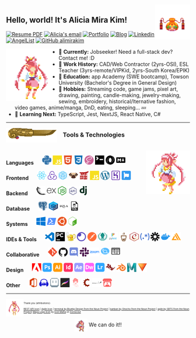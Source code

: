 <img src="icons/_pouch.png" align="right" width="96">

## Hello, world! It's Alicia Mira Kim!
<!-- TODO: Badges, picture, project previews/links -->

<a href="Kim_Mira_Alicia_Resume.pdf" download>![Resume PDF](https://img.shields.io/badge/-Resume-f00?style=flat-square&logo=adobe&logoColor=white)</a>
[![Alicia's email](https://img.shields.io/badge/email-ea4335?style=flat-square&logo=gmail&logoColor=white&link=mailto:alicia.mira.kim@gmail.com)](mailto:alicia.mira.kim@gmail.com)
[![Portfolio](https://img.shields.io/badge/-❤_Portfolio-fd4?style=flat-square&logo=a&logoColor=white&link=https://alimirakim.github.io/)](https://alimirakim.github.io)
[![Blog](https://img.shields.io/badge/-Blog-21759b?style=flat-square&logo=WordPress&logoColor=white&link=https://aliciamirakim.com/)](https://aliciamirakim.com)
[![Linkedin](https://img.shields.io/badge/-LinkedIn-0077b5?style=flat-square&logo=Linkedin&logoColor=white&link=https://www.linkedin.com/in/alicia-mira-kim-416a0a41//)](https://www.linkedin.com/in/alicia-mira-kim-416a0a41)
[![AngelList](https://img.shields.io/badge/-AngelList-black?style=flat-square&logo=AngelList&logoColor=white&link=https://angel.co/u/alicia-mira-kim)](https://angel.co/u/alicia-mira-kim)
[![GitHub alimirakim](https://img.shields.io/github/followers/alimirakim?label=follow&style=social)](https://github.com/alimirakim)

<img src="icons/_pygma.gif" align="left">

- 💬 **Currently:** Jobseeker! Need a full-stack dev? Contact me! :D
- 💼 **Work History:** CAD/Web Contractor (2yrs-OSI), ESL Teacher (3yrs-remote/VIPKid, 2yrs-South Korea/EPIK) 
- 🍎 **Education:** app Academy (SWE bootcamp), Towson University (Bachelor's Degree in General Design)
- 🎨 **Hobbies:** Streaming code, game jams, pixel art, drawing, painting, candle-making, jewelry-making, sewing, embroidery, historical/lternative fashion, video games, anime/manga, DnD, eating, sleeping... 💤
- 🌱 **Learning Next:** TypeScript, Jest, NextJS, React Native, C#

---

<img src="icons/_knife.gif" align="left" width="140px">

### &nbsp;&nbsp;&nbsp;&nbsp;Tools & Technologies

<div style="clear: both"><br></div>
<img src="icons/_pygmaiso.png" align="right">


**Languages**
  &nbsp;&nbsp;&nbsp;&nbsp; 
  <img src="icons/python.svg" alt=" icon" width="25" height="25">
  <img src="icons/javascript.svg" alt=" icon" width="25" height="25">
  <img src="icons/html5.svg" alt=" icon" width="25" height="25">
  <img src="icons/css3.svg" alt=" icon" width="25" height="25">
  <img src="icons/sass.svg" alt=" icon" width="25" height="25">
  <img src="icons/cli.svg" alt=" icon" width="25" height="25">
  <img src="icons/json.svg" alt=" icon" width="25" height="25">
  <img src="icons/markdown.svg" alt=" icon" width="25" height="25">

</div>

**Frontend** 
  &nbsp;&nbsp;&nbsp;&nbsp; 
  <img src="icons/react.svg" alt=" icon" width="25" height="25">
  <img src="icons/redux.svg" alt=" icon" width="25" height="25">
  <img src="icons/webpack.svg" alt="webpack icon" width="25" height="25">
  <img src="icons/pug.svg" alt=" icon" width="25" height="25">
  <img src="icons/jinja.svg" alt=" icon" width="25" height="25">
  <img src="icons/javascript.svg" alt=" icon" width="25" height="25">
  <img src="icons/wordpress.svg" alt="wordpress icon" width="25" height="25">
  <img src="icons/heroku.svg" alt="webpack icon" width="25" height="25">
  <img src="icons/fontawesome.svg" alt="Font Awesome icon" width="25" height="25">

**Backend** 
  &nbsp;&nbsp;&nbsp;&nbsp; 
  <img src="icons/flask.svg" alt=" icon" width="25" height="25">
  <img src="icons/express.svg" alt=" icon" width="25" height="25">
  <img src="icons/node-dot-js.svg" alt=" icon" width="25" height="25">
  <img src="icons/restapi.svg" alt=" icon" width="25" height="25">
  <img src="icons/django.svg" alt=" icon" width="25" height="25">

**Database** 
  &nbsp;&nbsp;&nbsp;&nbsp; 
  <img src="icons/postgresql.svg" alt=" icon" width="25" height="25">
  <img src="icons/sequelize.svg" alt=" icon" width="25" height="25">
  <img src="icons/sqlalchemy.svg" alt=" icon" width="25" height="25">
  <img src="icons/sql.svg" alt=" icon" width="25" height="25">

**Systems** 
  &nbsp;&nbsp;&nbsp;&nbsp; 
  <img src="icons/windows.svg" alt=" icon" width="25" height="25">
  <img src="icons/powershell.svg" alt=" icon" width="25" height="25">
  <img src="icons/ubuntu.svg" alt=" icon" width="25" height="25">
  <img src="icons/gnubash.svg" alt=" icon" width="25" height="25">

**IDEs & Tools** 
  &nbsp;&nbsp;&nbsp;&nbsp; 
  <img src="icons/visualstudiocode.svg" alt=" icon" width="25" height="25">
  <img src="icons/pycharm.svg" alt=" icon" width="25" height="25">
  <img src="icons/geany.svg" alt=" icon" width="25" height="25">
  <img src="icons/insomnia.svg" alt=" icon" width="25" height="25">
  <img src="icons/postman.svg" alt=" icon" width="25" height="25">
  <img src="icons/gitkraken.svg" alt=" icon" width="25" height="25">
  <img src="icons/pytest.svg" alt=" icon" width="25" height="25">
  <img src="icons/mocha.svg" alt=" icon" width="25" height="25">
  <img src="icons/chai.svg" alt=" icon" width="25" height="25">
  <img src="icons/regex.svg" alt=" icon" width="25" height="25">
  <img src="icons/jsonwebtokens.svg" alt=" icon" width="25" height="25">
  <img src="icons/docker.svg" alt=" icon" width="25" height="25">
  <img src="icons/awsamplify.svg" alt=" icon" width="25" height="25">

**Collaborative** 
  &nbsp;&nbsp;&nbsp;&nbsp; 
  <img src="icons/git.svg" alt=" icon" width="25" height="25">
  <img src="icons/github.svg" alt=" icon" width="25" height="25">
  <img src="icons/discord.svg" alt=" icon" width="25" height="25">
  <img src="icons/slack.svg" alt=" icon" width="25" height="25">
  <img src="icons/zoom.svg" alt=" icon" width="25" height="25">
  <img src="icons/agile.svg" alt=" icon" width="25" height="25">
  <img src="icons/kanban.svg" alt=" icon" width="25" height="25">

**Design** 
  &nbsp;&nbsp;&nbsp;&nbsp; 
  <img src="icons/adobe.svg" alt=" icon" width="25" height="25">
  <img src="icons/adobephotoshop.svg" alt=" icon" width="25" height="25">
  <img src="icons/adobeillustrator.svg" alt=" icon" width="25" height="25">
  <img src="icons/adobeindesign.svg" alt=" icon" width="25" height="25">
  <img src="icons/adobeaftereffects.svg" alt=" icon" width="25" height="25">
  <img src="icons/adobedreamweaver.svg" alt=" icon" width="25" height="25">
  <img src="icons/adobelightroom.svg" alt=" icon" width="25" height="25">
  <img src="icons/rhinoceros.svg" alt=" icon" width="25" height="25">
  <img src="icons/blender.svg" alt=" icon" width="25" height="25">
  <img src="icons/maya.svg" alt=" icon" width="25" height="25">
  <img src="icons/hitfilmexpress.png" alt="HitFilm Express icon" width="25" height="25">
  <!-- <img src="icons/affinity.svg" alt="Affinity icon" width="25" height="25">
  <img src="icons/affinitydesigner.svg" alt="Affinity Designer icon" width="25" height="25">
  <img src="icons/affinityphoto.svg" alt="Affinity Photo icon" width="25" height="25">
  <img src="icons/affinitypublisher.svg" alt="Affinity Publisher icon" width="25" height="25"> -->

**Other** 
  &nbsp;&nbsp;&nbsp;&nbsp; 
  <img src="icons/microsoftoffice.svg" alt=" icon" width="25" height="25">
  <img src="icons/audacity.svg" alt=" icon" width="25" height="25">
  <img src="icons/aseprite.svg" alt=" icon" width="25" height="25">
  <img src="icons/procreate.webp" alt=" icon" width="25" height="25">
  <img src="icons/renpy.svg" alt=" icon" width="25" height="25">
  <img src="icons/stencyl.svg" alt=" icon" width="25" height="25">
  <img src="icons/steamworks.svg" alt=" icon" width="25" height="25">
  <img src="icons/itch-dot-io.svg" alt=" icon" width="25" height="25">

<!-- <img src="icons/.svg" alt=" icon" width="25" height="25"> -->


<!-- 
### Currently working on:
-----------------------------

| Rebuild Coven | Clean up Chronicles/NPSeed | Polish Persistamp | Afterwards |
|---------------|----------------------------|-------------------|------------|
| Layout        | Debugging                  | Styling touchups  | Polish     |
| High-level styling (fonts, key colors, global rules) | Navigation/instructions | Drag-n-drop | Web Design 101 Site |
| Functionality | Seeder data | Debugging, styling, READMEs, etc  | GenieBot Site
| Seeder data   | | | a/A Curriculum Review |
| Portfolio+README update/Postmortem | | | Learn new tech (NextJS, Native | 
-->


---------------------------------
<small style="font-size: 0.4rem">
<img src="icons/_minipygma.png" align="left"> Thank you (attributions):
  
  [REST API Icon](https://www.visualpharm.com/free-icons/rest%20api-595b40b65ba036ed117d1778) | [Agile Icon](https://thenounproject.com/search/?q=agile&i=3428387) | [terminal by Bluetip Design from the Noun Project](https://thenounproject.com/term/terminal/334312/) | [kanban by Shocho from the Noun Project](https://thenounproject.com/search/?q=kanban&i=3688361) | [agile by SBTS from the Noun Project](https://thenounproject.com/search/?q=agile&i=3428387)| <a href="https://iconscout.com/icons/maya" target="_blank">Maya Logo Icon</a> by <a href="https://iconscout.com/contributors/icon-mafia">Icon Mafia</a> on <a href="https://iconscout.com">Iconscout</a>

</small>

<p align="center"><img src="icons/_pygmawalk.gif" align="center" width="36"> We can do it!!</p>
